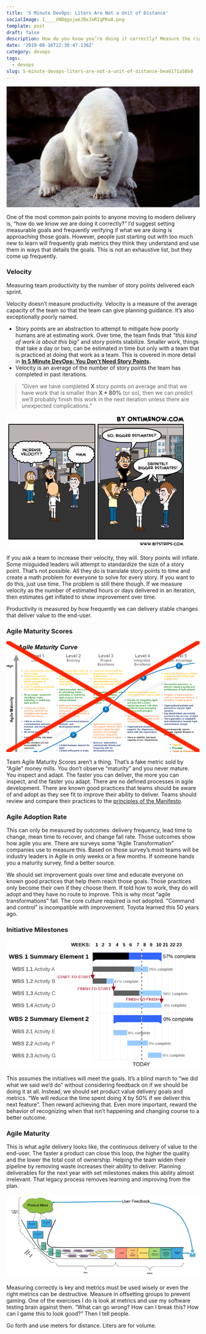 ```yaml
---
title: '5 Minute DevOps: Liters Are Not a Unit of Distance'
socialImage: 1____VNDqgxjweJBxJnRIqPKoA.png
template: post
draft: false
description: How do you know you’re doing it correctly? Measure the right way.
date: '2019-08-16T22:30:47.136Z'
category: devops
tags:
  - devops
slug: 5-minute-devops-liters-are-not-a-unit-of-distance-bea6171a58b0
---
```


![](/media/1____VNDqgxjweJBxJnRIqPKoA.png)

One of the most common pain points to anyone moving to modern delivery is, “how do we know we are doing it correctly?” I’d suggest setting measurable goals and frequently verifying if what we are doing is approaching those goals. However, people just starting out with too much new to learn will frequently grab metrics they think they understand and use them in ways that details the goals. This is not an exhaustive list, but they come up frequently.

### Velocity

Measuring team productivity by the number of story points delivered each sprint.

Velocity doesn’t measure productivity. Velocity is a measure of the average capacity of the team so that the team can give planning guidance. It’s also exceptionally poorly named.

*   Story points are an abstraction to attempt to mitigate how poorly humans are at estimating work. Over time, the team finds that _“this kind of work is about this big”_ and story points stabilize. Smaller work, things that take a day or two, can be estimated in time but only with a team that is practiced at doing that work as a team. This is covered in more detail in [**In 5 Minute DevOps: You Don’t Need Story Points**](https://medium.com/walmartlabs/5-minute-devops-you-dont-need-story-points-acad7f157855)**.**
*   Velocity is an average of the number of story points the team has completed in past iterations.

> ”Given we have completed **X** story points on average and that we have work that is smaller than **X \* 80%** (or so), then we can predict we’ll probably finish this work in the next iteration unless there are unexpected complications.”

![](/media/1____G9IN__QlcxPkp6AB__IRlKQ.jpeg)

If you ask a team to increase their velocity, they will. Story points will inflate. Some misguided leaders will attempt to standardize the size of a story point. That’s not possible. All they do is translate story points to time and create a math problem for everyone to solve for every story. If you want to do this, just use time. The problem is still there though. If we measure velocity as the number of estimated hours or days delivered in an iteration, then estimates get inflated to show improvement over time.

Productivity is measured by how frequently we can delivery stable changes that deliver value to the end-user.

### Agile Maturity Scores

![](/media/1__m__HO8WeLh5VUvchQ46d64w.png)

Team Agile Maturity Scores aren’t a thing. That’s a fake metric sold by “Agile” money mills. You don’t observe “maturity” and you never mature. You inspect and adapt. The faster you can deliver, the more you can inspect, and the faster you adapt. There are no defined processes in agile development. There are known good practices that teams should be aware of and adopt as they see fit to improve their ability to deliver. Teams should review and compare their practices to the [principles of the Manifesto](https://agilemanifesto.org/principles.html).

### **Agile Adoption Rate**

This can only be measured by outcomes: delivery frequency, lead time to change, mean time to recover, and change fail rate. Those outcomes show how agile you are. There are surveys some “Agile Transformation” companies use to measure this. Based on those survey’s most teams will be industry leaders in Agile in only weeks or a few months. If someone hands you a maturity survey, find a better source.

We should set improvement goals over time and educate everyone on known good practices that help them reach those goals. Those practices only become their own if they choose them. If told how to work, they do will adopt and they have no route to improve. This is why most “agile transformations” fail. The core culture required is not adopted. “Command and control” is incompatible with improvement. Toyota learned this 50 years ago.

### **Initiative Milestones**

![](/media/1__TH4OmxdrOeUSiIqeeWhLRg.png)

This assumes the initiatives will meet the goals. It’s a blind march to “we did what we said we’d do” without considering feedback on if we should be doing it at all. Instead, we should set product value delivery goals and metrics. “We will reduce the time spent doing X by 50% if we deliver this next feature”. Then reward achieving that. Even more important, reward the behavior of recognizing when that isn’t happening and changing course to a better outcome.

### Agile Maturity

This is what agile delivery looks like, the continuous delivery of value to the end-user. The faster a product can close this loop, the higher the quality and the lower the total cost of ownership. Helping the team widen their pipeline by removing waste increases their ability to deliver. Planning deliverables for the next year with set milestones makes this ability almost irrelevant. That legacy process removes learning and improving from the plan.

![](/media/1____zuqnLs80ss6PDXceW1DFg.png)

Measuring correctly is key and metrics must be used wisely or even the right metrics can be destructive. Measure in offsetting groups to prevent gaming. One of the exercises I do is look at metrics and use my software testing brain against them. “What can go wrong? How can I break this? How can I game this to look good?” Then I tell people.

Go forth and use meters for distance. Liters are for volume.